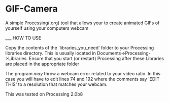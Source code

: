 GIF-Camera
==========

A simple Processing(.org) tool that allows your to create animated GIFs of yourself using your computers webcam

___ HOW TO USE

Copy the contents of the 'libraries_you_need' folder to your Processing libraries directory. 
This is usually located in Documents->Processing->Libraries.
Ensure that you start (or restart) Processing after these Libraries are placed in the appropriate folder

The program *may* throw a webcam error related to your video ratio.
In this case you will have to edit lines 74 and 192 where the comments say 'EDIT THIS' to a resolution that matches your webcam. 

This was tested on Processing 2.0b8
